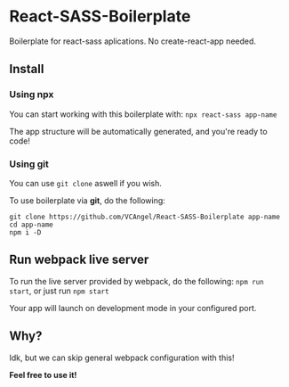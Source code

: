 # React-SASS-Boilerplate
Boilerplate for react-sass aplications. No create-react-app needed.

## Install
### Using npx
You can start working with this boilerplate with: `npx react-sass app-name`

The app structure will be automatically generated, and you're ready to code!

### Using git
You can use `git clone` aswell if you wish.

To use boilerplate via **git**, do the following:
```
git clone https://github.com/VCAngel/React-SASS-Boilerplate app-name
cd app-name
npm i -D
```

## Run webpack live server
To run the live server provided by webpack, do the following:
`npm run start`, or just run `npm start`

Your app will launch on development mode in your configured port.

## Why?
Idk, but we can skip general webpack configuration with this! 

**Feel free to use it!**

